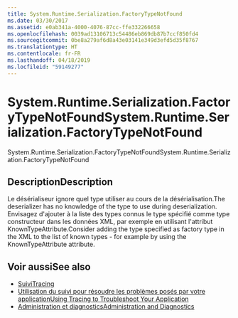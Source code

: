 ```yaml
---
title: System.Runtime.Serialization.FactoryTypeNotFound
ms.date: 03/30/2017
ms.assetid: e0ab341a-4000-4076-87cc-ffe332266658
ms.openlocfilehash: 0039ad13106713c54486eb869db87b7ccf850fd4
ms.sourcegitcommit: 0be8a279af6d8a43e03141e349d3efd5d35f8767
ms.translationtype: HT
ms.contentlocale: fr-FR
ms.lasthandoff: 04/18/2019
ms.locfileid: "59149277"
---
```

# <a name="systemruntimeserializationfactorytypenotfound"></a><span data-ttu-id="afd0f-102">System.Runtime.Serialization.FactoryTypeNotFound</span><span class="sxs-lookup"><span data-stu-id="afd0f-102">System.Runtime.Serialization.FactoryTypeNotFound</span></span>
<span data-ttu-id="afd0f-103">System.Runtime.Serialization.FactoryTypeNotFound</span><span class="sxs-lookup"><span data-stu-id="afd0f-103">System.Runtime.Serialization.FactoryTypeNotFound</span></span>  
  
## <a name="description"></a><span data-ttu-id="afd0f-104">Description</span><span class="sxs-lookup"><span data-stu-id="afd0f-104">Description</span></span>  
 <span data-ttu-id="afd0f-105">Le désérialiseur ignore quel type utiliser au cours de la désérialisation.</span><span class="sxs-lookup"><span data-stu-id="afd0f-105">The deserializer has no knowledge of the type to use during deserialization.</span></span> <span data-ttu-id="afd0f-106">Envisagez d'ajouter à la liste des types connus le type spécifié comme type constructeur dans les données XML, par exemple en utilisant l'attribut KnownTypeAttribute.</span><span class="sxs-lookup"><span data-stu-id="afd0f-106">Consider adding the type specified as factory type in the XML to the list of known types - for example by using the KnownTypeAttribute attribute.</span></span>  
  
## <a name="see-also"></a><span data-ttu-id="afd0f-107">Voir aussi</span><span class="sxs-lookup"><span data-stu-id="afd0f-107">See also</span></span>

- [<span data-ttu-id="afd0f-108">Suivi</span><span class="sxs-lookup"><span data-stu-id="afd0f-108">Tracing</span></span>](../../../../../docs/framework/wcf/diagnostics/tracing/index.md)
- [<span data-ttu-id="afd0f-109">Utilisation du suivi pour résoudre les problèmes posés par votre application</span><span class="sxs-lookup"><span data-stu-id="afd0f-109">Using Tracing to Troubleshoot Your Application</span></span>](../../../../../docs/framework/wcf/diagnostics/tracing/using-tracing-to-troubleshoot-your-application.md)
- [<span data-ttu-id="afd0f-110">Administration et diagnostics</span><span class="sxs-lookup"><span data-stu-id="afd0f-110">Administration and Diagnostics</span></span>](../../../../../docs/framework/wcf/diagnostics/index.md)
